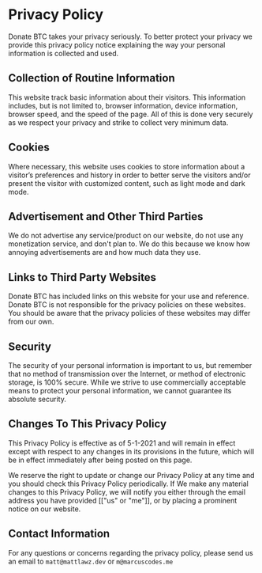 # Privacy Policy

Donate BTC takes your privacy seriously. To better protect your privacy we provide this privacy policy notice explaining the way your personal information is collected and used.


## Collection of Routine Information

This website track basic information about their visitors. This information includes, but is not limited to, browser information, device information, browser speed, and the speed of the page. All of this is done very securely as we respect your privacy and strike to collect very minimum data.

## Cookies

Where necessary, this website uses cookies to store information about a visitor’s preferences and history in order to better serve the visitors and/or present the visitor with customized content, such as light mode and dark mode.


## Advertisement and Other Third Parties

We do not advertise any service/product on our website, do not use any monetization service, and don't plan to. We do this because we know how annoying advertisements are and how much data they use. 

## Links to Third Party Websites

Donate BTC has included links on this website for your use and reference. Donate BTC is not responsible for the privacy policies on these websites. You should be aware that the privacy policies of these websites may differ from our own.


## Security

The security of your personal information is important to us, but remember that no method of transmission over the Internet, or method of electronic storage, is 100% secure. While we strive to use commercially acceptable means to protect your personal information, we cannot guarantee its absolute security.


## Changes To This Privacy Policy

This Privacy Policy is effective as of 5-1-2021 and will remain in effect except with respect to any changes in its provisions in the future, which will be in effect immediately after being posted on this page.

We reserve the right to update or change our Privacy Policy at any time and you should check this Privacy Policy periodically. If We make any material changes to this Privacy Policy, we will notify you either through the email address you have provided [["us" or "me"]], or by placing a prominent notice on our website.


## Contact Information

For any questions or concerns regarding the privacy policy, please send us an email to `matt@mattlawz.dev` or `m@marcuscodes.me`
